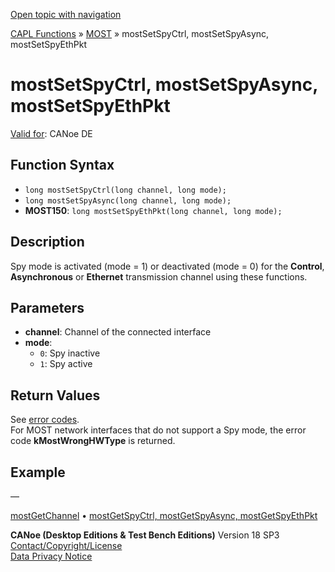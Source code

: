 [Open topic with navigation](../../../../../CANoeDEFamily.htm#Topics/CAPLFunctions/MOST/Functions/CAPLfunctionMOSTSetSpyCtrl.md)

[CAPL Functions](../../CAPLfunctions.md) » [MOST](../CAPLfunctionsMOSTOverview.md) » mostSetSpyCtrl, mostSetSpyAsync, mostSetSpyEthPkt

# mostSetSpyCtrl, mostSetSpyAsync, mostSetSpyEthPkt

[Valid for](../../../Shared/FeatureAvailability.md): CANoe DE

## Function Syntax

- `long mostSetSpyCtrl(long channel, long mode);`
- `long mostSetSpyAsync(long channel, long mode);`
- **MOST150**: `long mostSetSpyEthPkt(long channel, long mode);`

## Description

Spy mode is activated (mode = 1) or deactivated (mode = 0) for the **Control**, **Asynchronous** or **Ethernet** transmission channel using these functions.

## Parameters

- **channel**: Channel of the connected interface
- **mode**:
  - `0`: Spy inactive
  - `1`: Spy active

## Return Values

See [error codes](../CAPLfunctionsMOSTErrorCodes.md).  
For MOST network interfaces that do not support a Spy mode, the error code **kMostWrongHWType** is returned.

## Example

—

[mostGetChannel](CAPLfunctionMOSTGetChannel.md) • [mostGetSpyCtrl, mostGetSpyAsync, mostGetSpyEthPkt](CAPLfunctionMOSTGetSpyCtrl.md)

**CANoe (Desktop Editions & Test Bench Editions)** Version 18 SP3  
[Contact/Copyright/License](../../../Shared/ContactCopyrightLicense.md)  
[Data Privacy Notice](https://www.vector.com/int/en/company/get-info/privacy-policy/)
